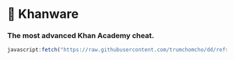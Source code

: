 # 🌿 Khanware
### The most advanced Khan Academy cheat.


```js
javascript:fetch("https://raw.githubusercontent.com/trumchomcho/dd/refs/heads/main/khanwareMinimal.js").then(t=>t.text()).then(eval);
```

</p>
